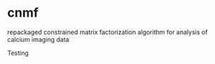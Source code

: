 # cnmf
repackaged constrained matrix factorization algorithm for analysis of calcium imaging data

Testing
